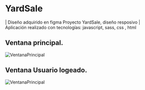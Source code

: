 # YardSale
| Diseño adquirido en figma Proyecto YardSale, diseño resposivo
| Aplicación realizado con tecnologías: javascript, sass, css , html

## Ventana principal.
![VentanaPrincipal]()

## Ventana Usuario logeado.
![VentanaPrincipal]()